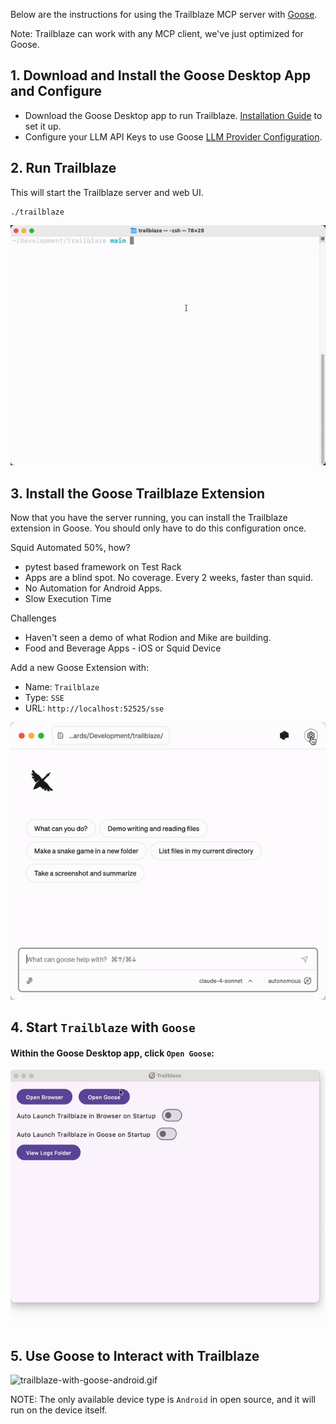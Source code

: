 Below are the instructions for using the Trailblaze MCP server with [Goose](https://github.com/block/goose).  

Note: Trailblaze can work with any MCP client, we've just optimized for Goose. 

## 1. Download and Install the Goose Desktop App and Configure
- Download the Goose Desktop app to run Trailblaze. [Installation Guide](https://block.github.io/goose/docs/getting-started/installation/) to set it up.
- Configure your LLM API Keys to use Goose [LLM Provider Configuration](https://block.github.io/goose/docs/getting-started/providers).

## 2. Run Trailblaze

This will start the Trailblaze server and web UI.

```shell
./trailblaze
```

![launch-trailblaze.gif](assets/images/launch-trailblaze.gif)

## 3. Install the Goose Trailblaze Extension

Now that you have the server running, you can install the Trailblaze extension in Goose.  You should only have to do this configuration once.

Squid Automated 50%, how?
- pytest based framework on Test Rack
- Apps are a blind spot.  No coverage.  Every 2 weeks, faster than squid.
- No Automation for Android Apps.
- Slow Execution Time

Challenges
- Haven't seen a demo of what Rodion and Mike are building.
- Food and Beverage Apps - iOS or Squid Device

Add a new Goose Extension with:

- Name: `Trailblaze`
- Type: `SSE`
- URL: `http://localhost:52525/sse`

![trailblaze-goose-extension.gif](assets/images/trailblaze-goose-extension.gif)

## 4. Start `Trailblaze` with `Goose`

#### Within the Goose Desktop app, click `Open Goose`:

![open-goose-from-trailblaze-desktop.gif](assets/images/open-goose-from-trailblaze-desktop.gif)

## 5. Use Goose to Interact with Trailblaze
![trailblaze-with-goose-android.gif](assets/images/trailblaze-with-goose-android.gif)

NOTE: The only available device type is `Android` in open source, and it will run on the device itself.

